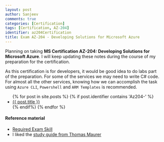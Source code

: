 ```yaml
---
layout: post
author: Sanjeev
comments: true
categories: [Certification]
tags: [Certification, AZ-204]
identifier: az204Certification
title: Exam AZ-204 - Developing Solutions for Microsoft Azure
---
```

Planning on taking **MS Certification AZ-204: Developing Solutions for Microsoft Azure**. I will keep updating these notes during the course of my preparation for the certification. 

As this certification is for developers, it would be good idea to do labs part of the preparation. For some of the services we may need to write C# code. For almost all the other services, knowing how we can accomplish the task using ```Azure CLI```, ```Powershell``` and ```ARM Templates``` is recommended.

<ul>
{% for post in site.posts %}
	{% if post.identifier contains 'Az204-' %}
      		<li><a href="{{ post.url }}">{{ post.title }}</a></li>
	{% endif%}
{% endfor %}
</ul>

#### Reference material
* [Required Exam Skill](https://docs.microsoft.com/en-us/learn/certifications/exams/az-204)
* I liked the [study guide from Thomas Maurer](https://www.thomasmaurer.ch/2020/03/az-204-study-guide-developing-solutions-for-microsoft-azure/)
